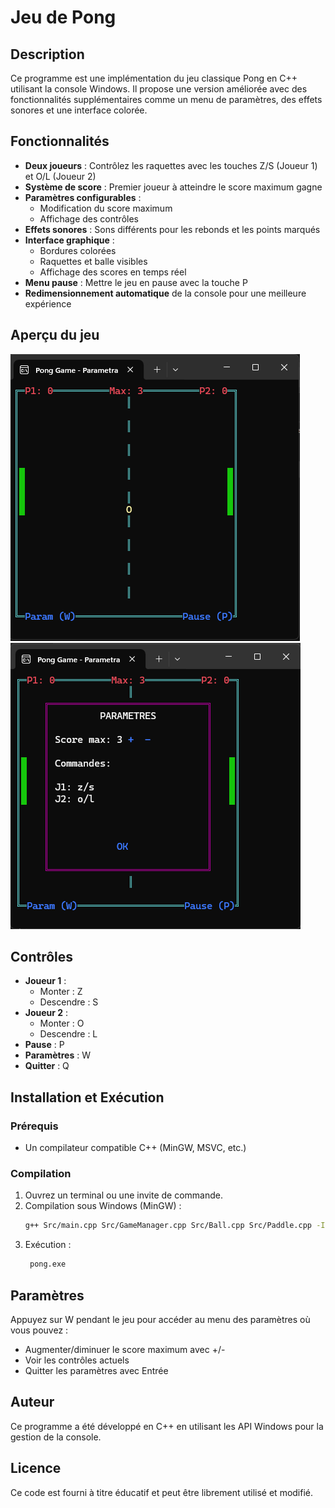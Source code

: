 # Jeu de Pong

## Description
Ce programme est une implémentation du jeu classique Pong en C++ utilisant la console Windows. Il propose une version améliorée avec des fonctionnalités supplémentaires comme un menu de paramètres, des effets sonores et une interface colorée.

## Fonctionnalités
- **Deux joueurs** : Contrôlez les raquettes avec les touches Z/S (Joueur 1) et O/L (Joueur 2)
- **Système de score** : Premier joueur à atteindre le score maximum gagne
- **Paramètres configurables** :
  - Modification du score maximum
  - Affichage des contrôles
- **Effets sonores** : Sons différents pour les rebonds et les points marqués
- **Interface graphique** :
  - Bordures colorées
  - Raquettes et balle visibles
  - Affichage des scores en temps réel
- **Menu pause** : Mettre le jeu en pause avec la touche P
- **Redimensionnement automatique** de la console pour une meilleure expérience

## Aperçu du jeu
![Aperçu du jeu Pong](images/pong_game.png) 
![Deuxième aperçu](images/pong_game_2.png)

## Contrôles
- **Joueur 1** : 
  - Monter : Z
  - Descendre : S
- **Joueur 2** : 
  - Monter : O
  - Descendre : L
- **Pause** : P
- **Paramètres** : W
- **Quitter** : Q

## Installation et Exécution
### Prérequis
- Un compilateur compatible C++ (MinGW, MSVC, etc.)

### Compilation
1. Ouvrez un terminal ou une invite de commande.
2. Compilation sous Windows (MinGW) :
   ```sh
   g++ Src/main.cpp Src/GameManager.cpp Src/Ball.cpp Src/Paddle.cpp -IInc -o pong.exe
   ```
3. Exécution :
   ```sh
    pong.exe
   ```

## Paramètres
Appuyez sur W pendant le jeu pour accéder au menu des paramètres où vous pouvez :
- Augmenter/diminuer le score maximum avec +/-
- Voir les contrôles actuels
- Quitter les paramètres avec Entrée

## Auteur
Ce programme a été développé en C++ en utilisant les API Windows pour la gestion de la console.

## Licence
Ce code est fourni à titre éducatif et peut être librement utilisé et modifié.
